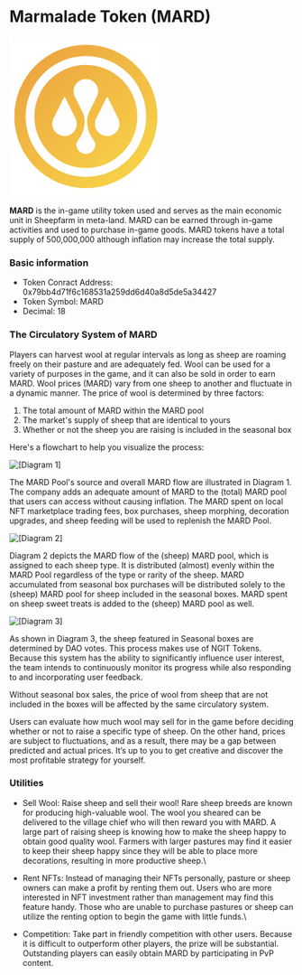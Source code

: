 # Marmalade Token (MARD)

![](<../.gitbook/assets/image (46).png>)

**MARD** is the in-game utility token used and serves as the main economic unit in Sheepfarm in meta-land. MARD can be earned through in-game activities and used to purchase in-game goods. MARD tokens have a total supply of 500,000,000 although inflation may increase the total supply.

### Basic information

* Token Conract Address: 0x79bb4d71f6c168531a259dd6d40a8d5de5a34427
* Token Symbol: MARD
* Decimal: 18

### The Circulatory System of MARD

Players can harvest wool at regular intervals as long as sheep are roaming freely on their pasture and are adequately fed. Wool can be used for a variety of purposes in the game, and it can also be sold in order to earn MARD. Wool prices (MARD) vary from one sheep to another and fluctuate in a dynamic manner. The price of wool is determined by three factors:

1. The total amount of MARD within the MARD pool
2. The market's supply of sheep that are identical to yours
3. Whether or not the sheep you are raising is included in the seasonal box

Here's a flowchart to help you visualize the process:

![\[Diagram 1\]](../.gitbook/assets/demand2\_diagram1.png)

The MARD Pool's source and overall MARD flow are illustrated in Diagram 1. The company adds an adequate amount of MARD to the (total) MARD pool that users can access without causing inflation. The MARD spent on local NFT marketplace trading fees, box purchases, sheep morphing, decoration upgrades, and sheep feeding will be used to replenish the MARD Pool.

![\[Diagram 2\]](../.gitbook/assets/demand2\_diagram2.png)

Diagram 2 depicts the MARD flow of the (sheep) MARD pool, which is assigned to each sheep type. It is distributed (almost) evenly within the MARD Pool regardless of the type or rarity of the sheep. MARD accumulated from seasonal box purchases will be distributed solely to the (sheep) MARD pool for sheep included in the seasonal boxes. MARD spent on sheep sweet treats is added to the (sheep) MARD pool as well.

![\[Diagram 3\]](../.gitbook/assets/demand2\_03.png)

As shown in Diagram 3, the sheep featured in Seasonal boxes are determined by DAO votes. This process makes use of NGIT Tokens. Because this system has the ability to significantly influence user interest, the team intends to continuously monitor its progress while also responding to and incorporating user feedback.&#x20;



Without seasonal box sales, the price of wool from sheep that are not included in the boxes will be affected by the same circulatory system.



Users can evaluate how much wool may sell for in the game before deciding whether or not to raise a specific type of sheep. On the other hand, prices are subject to fluctuations, and as a result, there may be a gap between predicted and actual prices. It’s up to you to get creative and discover the most profitable strategy for yourself.



### Utilities

* Sell Wool: Raise sheep and sell their wool! Rare sheep breeds are known for producing high-valuable wool. The wool you sheared can be delivered to the village chief who will then reward you with MARD. A large part of raising sheep is knowing how to make the sheep happy to obtain good quality wool. Farmers with larger pastures may find it easier to keep their sheep happy since they will be able to place more decorations, resulting in more productive sheep.\

* Rent NFTs: Instead of managing their NFTs personally, pasture or sheep owners can make a profit by renting them out. Users who are more interested in NFT investment rather than management may find this feature handy. Those who are unable to purchase pastures or sheep can utilize the renting option to begin the game with little funds.\

* Competition: Take part in friendly competition with other users. Because it is difficult to outperform other players, the prize will be substantial. Outstanding players can easily obtain MARD by participating in PvP content.

